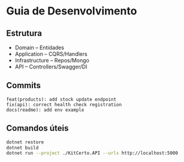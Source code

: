 # Guia de Desenvolvimento

## Estrutura
- Domain – Entidades
- Application – CQRS/Handlers
- Infrastructure – Repos/Mongo
- API – Controllers/Swagger/DI

## Commits
```
feat(products): add stock update endpoint
fix(api): correct health check registration
docs(readme): add env example
```

## Comandos úteis
```bash
dotnet restore
dotnet build
dotnet run --project ./KitCerto.API --urls http://localhost:5000
```
